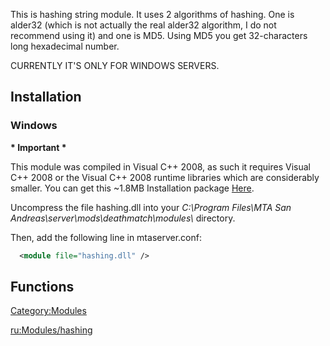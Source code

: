 This is hashing string module. It uses 2 algorithms of hashing. One is alder32 (which is not actually the real alder32 algorithm, I do not recommend using it) and one is MD5. Using MD5 you get 32-characters long hexadecimal number.

CURRENTLY IT'S ONLY FOR WINDOWS SERVERS.

Installation
------------

### Windows

**\* Important \***

This module was compiled in Visual C++ 2008, as such it requires Visual C++ 2008 or the Visual C++ 2008 runtime libraries which are considerably smaller. You can get this ~1.8MB Installation package [Here](http://www.microsoft.com/downloads/details.aspx?familyid=9B2DA534-3E03-4391-8A4D-074B9F2BC1BF&displaylang=en).

Uncompress the file hashing.dll into your *C:\\Program Files\\MTA San Andreas\\server\\mods\\deathmatch\\modules\\* directory.

Then, add the following line in mtaserver.conf:

``` xml
  <module file="hashing.dll" />
```

Functions
---------

[Category:Modules](/docs/category-modules.md "wikilink")

[ru:Modules/hashing](/docs/ru-modules/hashing.md "wikilink")
